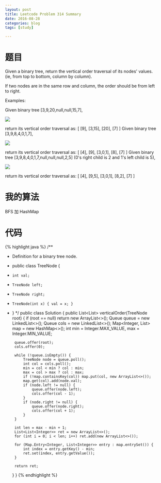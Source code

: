 ```yaml
---
layout: post
title: Leetcode Problem 314 Summary
date: 2016-08-28
categories: blog
tags: [study]

---
```


# 题目

Given a binary tree, return the vertical order traversal of its nodes' values. (ie, from top to bottom, column by column).

If two nodes are in the same row and column, the order should be from left to right.

Examples:

Given binary tree [3,9,20,null,null,15,7],

![](https://lisencn11.github.io/img/problem314_1.png)

return its vertical order traversal as:
[
  [9],
  [3,15],
  [20],
  [7]
]
Given binary tree [3,9,8,4,0,1,7],

![](https://lisencn11.github.io/img/problem314_2.png)

return its vertical order traversal as:
[
  [4],
  [9],
  [3,0,1],
  [8],
  [7]
]
Given binary tree [3,9,8,4,0,1,7,null,null,null,2,5] (0's right child is 2 and 1's left child is 5),

![](https://lisencn11.github.io/img/problem314_3.png)

return its vertical order traversal as:
[
  [4],
  [9,5],
  [3,0,1],
  [8,2],
  [7]
]

# 我的算法

BFS 加 HashMap

# 代码

{% highlight java %}
/**
 * Definition for a binary tree node.
 * public class TreeNode {
 *     int val;
 *     TreeNode left;
 *     TreeNode right;
 *     TreeNode(int x) { val = x; }
 * }
 */
public class Solution {
    public List<List<Integer>> verticalOrder(TreeNode root) {
        if (root == null) return new ArrayList<>();
        Queue<TreeNode> queue = new LinkedList<>();
        Queue<Integer> cols = new LinkedList<>();
        Map<Integer, List<Integer>> map = new HashMap<>();
        int min = Integer.MAX_VALUE, max = Integer.MIN_VALUE;
        
        queue.offer(root);
        cols.offer(0);
        
        while (!queue.isEmpty()) {
            TreeNode node = queue.poll();
            int col = cols.poll();
            min = col < min ? col : min;
            max = col > max ? col : max;
            if (!map.containsKey(col)) map.put(col, new ArrayList<>());
            map.get(col).add(node.val);
            if (node.left != null) {
                queue.offer(node.left);
                cols.offer(col - 1);
            }
            if (node.right != null) {
                queue.offer(node.right);
                cols.offer(col + 1);
            }
        }
        
        int len = max - min + 1;
        List<List<Integer>> ret = new ArrayList<>();
        for (int i = 0; i < len; i++) ret.add(new ArrayList<>());
        
        for (Map.Entry<Integer, List<Integer>> entry : map.entrySet()) {
            int index = entry.getKey() - min;
            ret.set(index, entry.getValue());
        }
        
        return ret;
    }
}
{% endhighlight %}
